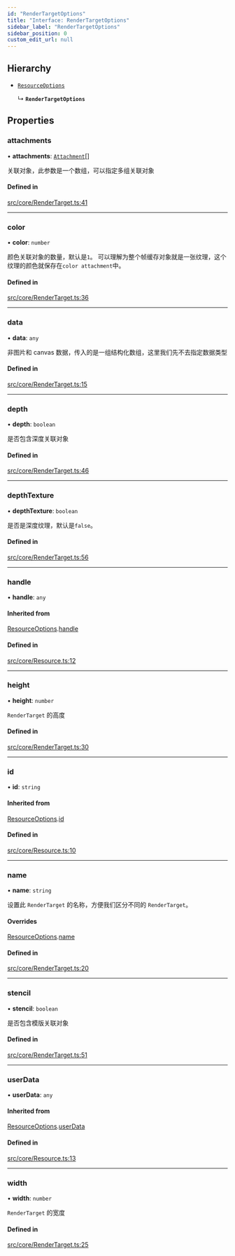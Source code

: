 ```yaml
---
id: "RenderTargetOptions"
title: "Interface: RenderTargetOptions"
sidebar_label: "RenderTargetOptions"
sidebar_position: 0
custom_edit_url: null
---
```


## Hierarchy

- [`ResourceOptions`](ResourceOptions.md)

  ↳ **`RenderTargetOptions`**

## Properties

### attachments

• **attachments**: [`Attachment`](../#attachment)[]

关联对象，此参数是一个数组，可以指定多组关联对象

#### Defined in

[src/core/RenderTarget.ts:41](https://github.com/sakitam-gis/vis-engine/blob/7b15dbb/src/core/RenderTarget.ts#L41)

___

### color

• **color**: `number`

颜色关联对象的数量，默认是`1`。
可以理解为整个帧缓存对象就是一张纹理，这个纹理的颜色就保存在`color attachment`中。

#### Defined in

[src/core/RenderTarget.ts:36](https://github.com/sakitam-gis/vis-engine/blob/7b15dbb/src/core/RenderTarget.ts#L36)

___

### data

• **data**: `any`

非图片和 canvas 数据，传入的是一组结构化数组，这里我们先不去指定数据类型

#### Defined in

[src/core/RenderTarget.ts:15](https://github.com/sakitam-gis/vis-engine/blob/7b15dbb/src/core/RenderTarget.ts#L15)

___

### depth

• **depth**: `boolean`

是否包含深度关联对象

#### Defined in

[src/core/RenderTarget.ts:46](https://github.com/sakitam-gis/vis-engine/blob/7b15dbb/src/core/RenderTarget.ts#L46)

___

### depthTexture

• **depthTexture**: `boolean`

是否是深度纹理，默认是`false`。

#### Defined in

[src/core/RenderTarget.ts:56](https://github.com/sakitam-gis/vis-engine/blob/7b15dbb/src/core/RenderTarget.ts#L56)

___

### handle

• **handle**: `any`

#### Inherited from

[ResourceOptions](ResourceOptions.md).[handle](ResourceOptions.md#handle)

#### Defined in

[src/core/Resource.ts:12](https://github.com/sakitam-gis/vis-engine/blob/7b15dbb/src/core/Resource.ts#L12)

___

### height

• **height**: `number`

`RenderTarget` 的高度

#### Defined in

[src/core/RenderTarget.ts:30](https://github.com/sakitam-gis/vis-engine/blob/7b15dbb/src/core/RenderTarget.ts#L30)

___

### id

• **id**: `string`

#### Inherited from

[ResourceOptions](ResourceOptions.md).[id](ResourceOptions.md#id)

#### Defined in

[src/core/Resource.ts:10](https://github.com/sakitam-gis/vis-engine/blob/7b15dbb/src/core/Resource.ts#L10)

___

### name

• **name**: `string`

设置此 `RenderTarget` 的名称，方便我们区分不同的 `RenderTarget`。

#### Overrides

[ResourceOptions](ResourceOptions.md).[name](ResourceOptions.md#name)

#### Defined in

[src/core/RenderTarget.ts:20](https://github.com/sakitam-gis/vis-engine/blob/7b15dbb/src/core/RenderTarget.ts#L20)

___

### stencil

• **stencil**: `boolean`

是否包含模版关联对象

#### Defined in

[src/core/RenderTarget.ts:51](https://github.com/sakitam-gis/vis-engine/blob/7b15dbb/src/core/RenderTarget.ts#L51)

___

### userData

• **userData**: `any`

#### Inherited from

[ResourceOptions](ResourceOptions.md).[userData](ResourceOptions.md#userdata)

#### Defined in

[src/core/Resource.ts:13](https://github.com/sakitam-gis/vis-engine/blob/7b15dbb/src/core/Resource.ts#L13)

___

### width

• **width**: `number`

`RenderTarget` 的宽度

#### Defined in

[src/core/RenderTarget.ts:25](https://github.com/sakitam-gis/vis-engine/blob/7b15dbb/src/core/RenderTarget.ts#L25)
